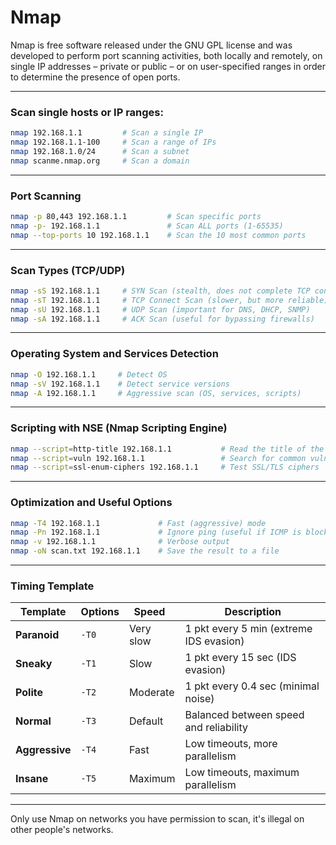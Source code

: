 # Nmap
Nmap is free software released under the GNU GPL license and was developed to perform port scanning activities, both locally and remotely, on single IP addresses – private or public – or on user-specified ranges in order to determine the presence of open ports.

---

### Scan single hosts or IP ranges:

```bash
nmap 192.168.1.1         # Scan a single IP
nmap 192.168.1.1-100     # Scan a range of IPs
nmap 192.168.1.0/24      # Scan a subnet 
nmap scanme.nmap.org     # Scan a domain
```

---

### Port Scanning

```bash
nmap -p 80,443 192.168.1.1         # Scan specific ports
nmap -p- 192.168.1.1               # Scan ALL ports (1-65535)
nmap --top-ports 10 192.168.1.1    # Scan the 10 most common ports
```

---

### Scan Types (TCP/UDP)

```bash
nmap -sS 192.168.1.1     # SYN Scan (stealth, does not complete TCP connection)
nmap -sT 192.168.1.1     # TCP Connect Scan (slower, but more reliable)
nmap -sU 192.168.1.1     # UDP Scan (important for DNS, DHCP, SNMP)
nmap -sA 192.168.1.1     # ACK Scan (useful for bypassing firewalls)
```

---

### Operating System and Services Detection

```bash
nmap -O 192.168.1.1     # Detect OS
nmap -sV 192.168.1.1    # Detect service versions
nmap -A 192.168.1.1     # Aggressive scan (OS, services, scripts)
```

---

### Scripting with NSE (Nmap Scripting Engine)

```bash
nmap --script=http-title 192.168.1.1           # Read the title of the web page
nmap --script=vuln 192.168.1.1                 # Search for common vulnerabilities
nmap --script=ssl-enum-ciphers 192.168.1.1     # Test SSL/TLS ciphers
```

---

### Optimization and Useful Options

```bash
nmap -T4 192.168.1.1             # Fast (aggressive) mode
nmap -Pn 192.168.1.1             # Ignore ping (useful if ICMP is blocked)
nmap -v 192.168.1.1              # Verbose output
nmap -oN scan.txt 192.168.1.1    # Save the result to a file
```

---

### Timing Template
| Template      | Options    | Speed ​          ​| Description
|---------------|------------|-----------------|-----------------------------------------------
| **Paranoid**  | `-T0`      | Very slow       | 1 pkt every 5 min (extreme IDS evasion)
| **Sneaky**    | `-T1`      | Slow            | 1 pkt every 15 sec (IDS evasion)
| **Polite**    | `-T2`      | Moderate        | 1 pkt every 0.4 sec (minimal noise)
| **Normal**    | `-T3`      | Default         | Balanced between speed and reliability
| **Aggressive**| `-T4`      | Fast            | Low timeouts, more parallelism
| **Insane**    | `-T5`      | Maximum         | Low timeouts, maximum parallelism

---

Only use Nmap on networks you have permission to scan, it's illegal on other people's networks.